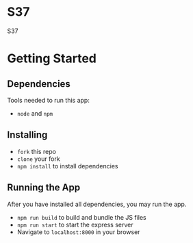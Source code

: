 # S37
S37

# Getting Started
## Dependencies
Tools needed to run this app:
* `node` and `npm`

## Installing
* `fork` this repo
* `clone` your fork
* `npm install` to install dependencies

## Running the App
After you have installed all dependencies, you may run the app.
* `npm run build` to build and bundle the JS files
* `npm run start` to start the express server
* Navigate to `localhost:8000` in your browser